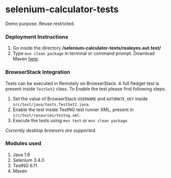 # selenium-calculator-tests
Demo purpose. Reuse restricted.

### Deployment Instructions
1. Go inside the directory **/selenium-calculator-tests/realeyes.aut.test/**
2. Type `mvn clean package` in terminal or command prompt.
Download Maven [here](https://maven.apache.org/download.cgi).

### BrowserStack Integration
Tests can be executed in Remotely on BrowserStack. A full fledget test is present inside `TestSet2` class. To Enable the test please find following steps.

1. Set the value of BrowserStack `USERNAME` and `AUTOMATE_KEY` inside `src/test/java/tests.TestSet2.java`.
2. Enable the test inside TestNG test runner XML, present in `src/test/resources/testng.xml`.
3. Execute the tests using `mvn test` or `mvn clean package`.

_Currently desktop browsers are supported._

### Modules used
1. Java 1.8
2. Selenium 3.4.0
3. TestNG 6.11
4. Maven
